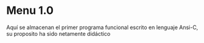 # Menu 1.0
Aquí se almacenan el primer programa funcional escrito en lenguaje Ansi-C, su proposito ha sido netamente didáctico
